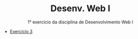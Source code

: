 <h1 align="center">Desenv. Web I</h1>
<p align="center">1° exercicio da disciplina de Desenvolvimento Web I</p>

* [Exercício 3](https://sykes-07.github.io/DSWI/exercicio03/index.html)
